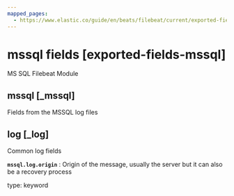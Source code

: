 ```yaml
---
mapped_pages:
  - https://www.elastic.co/guide/en/beats/filebeat/current/exported-fields-mssql.html
---
```


# mssql fields [exported-fields-mssql]

MS SQL Filebeat Module

## mssql [_mssql]

Fields from the MSSQL log files

## log [_log]

Common log fields

**`mssql.log.origin`**
:   Origin of the message, usually the server but it can also be a recovery process

type: keyword


